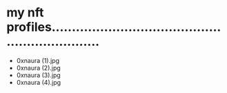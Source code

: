 # my nft profiles.................................................................
- 0xnaura (1).jpg
- 0xnaura (2).jpg
- 0xnaura (3).jpg
- 0xnaura (4).jpg
